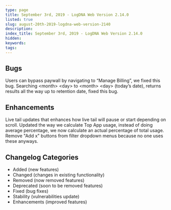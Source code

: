 ```yaml
---
type: page
title: September 3rd, 2019 - LogDNA Web Version 2.14.0
listed: true
slug: august-20th-2019-logdna-web-version-2140
description: 
index_title: September 3rd, 2019 - LogDNA Web Version 2.14.0
hidden: 
keywords: 
tags: 
---
```




##  Bugs

Users can bypass paywall by navigating to “Manage Billing”, we fixed this bug.
Searching &lt;month&gt; &lt;day&gt; to &lt;month&gt; &lt;day&gt; (today’s date), returns results all the way up to retention date, fixed this bug.

## Enhancements

Live tail updates that enhances how live tail will pause or start depending on scroll.
Updated the way we calculate Top App usage, instead of doing average percentage, we now calculate an actual percentage of total usage.
Remove "Add x" buttons from filter dropdown menus because no one uses these anyways.

## Changelog Categories
* Added (new features)
* Changed (changes in existing functionality)
* Removed (now removed features)
* Deprecated (soon to be removed features)
* Fixed (bug fixes)
* Stability (vulnerabilities update)
* Enhancements (improved features)


